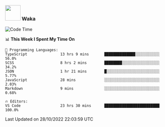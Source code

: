 ### <img src="https://media.giphy.com/media/VgCDAzcKvsR6OM0uWg/giphy.gif" width="50"> Waka

  <!--START_SECTION:waka-->
![Code Time](http://img.shields.io/badge/Code%20Time-998%20hrs%2027%20mins-blue)

📊 **This Week I Spent My Time On** 

```text
💬 Programming Languages: 
TypeScript               13 hrs 9 mins       ██████████████░░░░░░░░░░░   56.0% 
SCSS                     8 hrs 2 mins        ████████░░░░░░░░░░░░░░░░░   34.2% 
JSON                     1 hr 21 mins        █░░░░░░░░░░░░░░░░░░░░░░░░   5.77% 
JavaScript               28 mins             ░░░░░░░░░░░░░░░░░░░░░░░░░   2.03% 
Markdown                 9 mins              ░░░░░░░░░░░░░░░░░░░░░░░░░   0.68%

🔥 Editors: 
VS Code                  23 hrs 30 mins      █████████████████████████   100.0%

```


 Last Updated on 28/10/2022 22:03:59 UTC
<!--END_SECTION:waka-->
